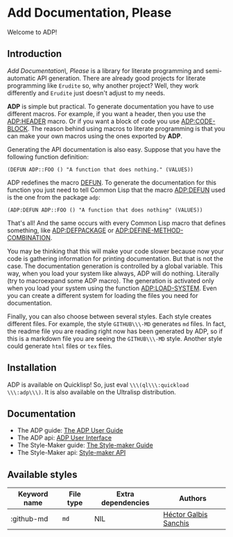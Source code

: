 # Add Documentation\, Please

Welcome to ADP\!

## Introduction

_Add Documentation\\\, Please_ is a library for literate programming and semi\-automatic API generation\. There are already good projects for literate programming like `Erudite` so\, why another project\? Well\, they work differently and `Erudite` just doesn\'t adjust to my needs\.

**ADP** is simple but practical\. To generate documentation you have to use different macros\. For example\, if you want a header\, then you use the [ADP\:HEADER](//home/hectarea/quicklisp/local-projects/adp/docs/user-api.md#macro-header) macro\. Or if you want a block of code you use [ADP\:CODE\-BLOCK](//home/hectarea/quicklisp/local-projects/adp/docs/user-api.md#macro-code-block)\. The reason behind using macros to literate programming is that you can make your own macros using the ones exported by **ADP**\.

Generating the API documentation is also easy\. Suppose that you have the following function definition\:

```Lisp
(DEFUN ADP::FOO () "A function that does nothing." (VALUES))
```

ADP redefines the macro [DEFUN](http://www.lispworks.com/reference/HyperSpec/Body/m_defun.htm)\. To generate the documentation for this function you just need to tell Common Lisp that the macro [ADP\:DEFUN](//home/hectarea/quicklisp/local-projects/adp/docs/user-api.md#macro-defun) used is the one from the package `adp`\:

```Lisp
(ADP:DEFUN ADP::FOO () "A function that does nothing" (VALUES))
```

That\'s all\! And the same occurs with every Common Lisp macro that defines something\, like [ADP\:DEFPACKAGE](//home/hectarea/quicklisp/local-projects/adp/docs/user-api.md#macro-defpackage) or [ADP\:DEFINE\-METHOD\-COMBINATION](//home/hectarea/quicklisp/local-projects/adp/docs/user-api.md#macro-define-method-combination)\.

You may be thinking that this will make your code slower because now your code is gathering information for printing documentation\. But that is not the case\. The documentation generation is controlled by a global variable\. This way\, when you load your system like always\, ADP will do nothing\. Literally \(try to macroexpand some ADP macro\)\. The generation is activated only when you load your system using the function [ADP\:LOAD\-SYSTEM](//home/hectarea/quicklisp/local-projects/adp/docs/user-api.md#function-load-system)\. Even you can create a different system for loading the files you need for documentation\.

Finally\, you can also choose between several styles\. Each style creates different files\. For example\, the style `GITHUB\\\-MD` generates `md` files\. In fact\, the readme file you are reading right now has been generated by ADP\, so if this is a markdown file you are seeing the `GITHUB\\\-MD` style\. Another style could generate `html` files or `tex` files\.

## Installation

ADP is available on Quicklisp\! So\, just eval `\\\(ql\\\:quickload \\\:adp\\\)`\. It is also available on the Ultralisp distribution\.

## Documentation

* The ADP guide\: [The ADP User Guide](//home/hectarea/quicklisp/local-projects/adp/docs/user-guide.md#the-adp-user-guide)
* The ADP api\: [ADP User Interface](//home/hectarea/quicklisp/local-projects/adp/docs/user-api.md#adp-user-interface)
* The Style\-Maker guide\: [The Style\-maker Guide](//home/hectarea/quicklisp/local-projects/adp/docs/style-maker-guide.md#the-style-maker-guide)
* The Style\-Maker api\: [Style\-maker API](//home/hectarea/quicklisp/local-projects/adp/docs/style-maker-api.md#style-maker-api)
## Available styles

| Keyword name | File type | Extra dependencies | Authors |
| --- | --- | --- | --- |
| \:github\-md | `md` | NIL | [Héctor Galbis Sanchis](https://github.com/Hectarea1996) |


